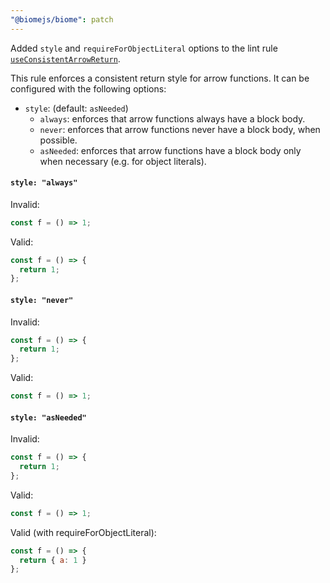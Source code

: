 ```yaml
---
"@biomejs/biome": patch
---
```


Added `style` and `requireForObjectLiteral` options to the lint rule [`useConsistentArrowReturn`](https://biomejs.dev/linter/rules/use-consistent-arrow-return/).

This rule enforces a consistent return style for arrow functions. It can be configured with the following options:

  - `style`: (default: `asNeeded`)
    - `always`: enforces that arrow functions always have a block body.
    - `never`: enforces that arrow functions never have a block body, when possible.
    - `asNeeded`: enforces that arrow functions have a block body only when necessary (e.g. for object literals).

#### `style: "always"`

Invalid:

```js
const f = () => 1;
```

Valid:

```js
const f = () => {
  return 1;
};
```

#### `style: "never"`

Invalid:

```js
const f = () => {
  return 1;
};
```

Valid:

```js
const f = () => 1;
```

#### `style: "asNeeded"`

Invalid:

```js
const f = () => {
  return 1;
};
```

Valid:

```js
const f = () => 1;
```

Valid (with requireForObjectLiteral):

```js
const f = () => {
  return { a: 1 }
};
```

